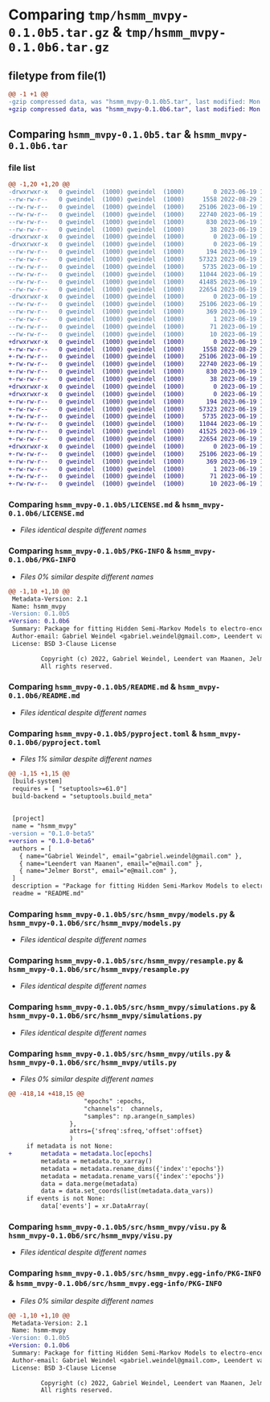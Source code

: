 # Comparing `tmp/hsmm_mvpy-0.1.0b5.tar.gz` & `tmp/hsmm_mvpy-0.1.0b6.tar.gz`

## filetype from file(1)

```diff
@@ -1 +1 @@
-gzip compressed data, was "hsmm_mvpy-0.1.0b5.tar", last modified: Mon Jun 19 15:59:38 2023, max compression
+gzip compressed data, was "hsmm_mvpy-0.1.0b6.tar", last modified: Mon Jun 19 16:17:59 2023, max compression
```

## Comparing `hsmm_mvpy-0.1.0b5.tar` & `hsmm_mvpy-0.1.0b6.tar`

### file list

```diff
@@ -1,20 +1,20 @@
-drwxrwxr-x   0 gweindel  (1000) gweindel  (1000)        0 2023-06-19 15:59:38.521545 hsmm_mvpy-0.1.0b5/
--rw-rw-r--   0 gweindel  (1000) gweindel  (1000)     1558 2022-08-29 11:38:13.000000 hsmm_mvpy-0.1.0b5/LICENSE.md
--rw-rw-r--   0 gweindel  (1000) gweindel  (1000)    25106 2023-06-19 15:59:38.521545 hsmm_mvpy-0.1.0b5/PKG-INFO
--rw-rw-r--   0 gweindel  (1000) gweindel  (1000)    22740 2023-06-19 15:40:39.000000 hsmm_mvpy-0.1.0b5/README.md
--rw-rw-r--   0 gweindel  (1000) gweindel  (1000)      830 2023-06-19 15:59:27.000000 hsmm_mvpy-0.1.0b5/pyproject.toml
--rw-rw-r--   0 gweindel  (1000) gweindel  (1000)       38 2023-06-19 15:59:38.521545 hsmm_mvpy-0.1.0b5/setup.cfg
-drwxrwxr-x   0 gweindel  (1000) gweindel  (1000)        0 2023-06-19 15:59:38.521545 hsmm_mvpy-0.1.0b5/src/
-drwxrwxr-x   0 gweindel  (1000) gweindel  (1000)        0 2023-06-19 15:59:38.521545 hsmm_mvpy-0.1.0b5/src/hsmm_mvpy/
--rw-rw-r--   0 gweindel  (1000) gweindel  (1000)      194 2023-06-19 15:40:39.000000 hsmm_mvpy-0.1.0b5/src/hsmm_mvpy/__init__.py
--rw-rw-r--   0 gweindel  (1000) gweindel  (1000)    57323 2023-06-19 15:40:39.000000 hsmm_mvpy-0.1.0b5/src/hsmm_mvpy/models.py
--rw-rw-r--   0 gweindel  (1000) gweindel  (1000)     5735 2023-06-19 15:40:39.000000 hsmm_mvpy-0.1.0b5/src/hsmm_mvpy/resample.py
--rw-rw-r--   0 gweindel  (1000) gweindel  (1000)    11044 2023-06-19 15:40:39.000000 hsmm_mvpy-0.1.0b5/src/hsmm_mvpy/simulations.py
--rw-rw-r--   0 gweindel  (1000) gweindel  (1000)    41485 2023-06-19 15:59:14.000000 hsmm_mvpy-0.1.0b5/src/hsmm_mvpy/utils.py
--rw-rw-r--   0 gweindel  (1000) gweindel  (1000)    22654 2023-06-19 15:40:39.000000 hsmm_mvpy-0.1.0b5/src/hsmm_mvpy/visu.py
-drwxrwxr-x   0 gweindel  (1000) gweindel  (1000)        0 2023-06-19 15:59:38.521545 hsmm_mvpy-0.1.0b5/src/hsmm_mvpy.egg-info/
--rw-rw-r--   0 gweindel  (1000) gweindel  (1000)    25106 2023-06-19 15:59:38.000000 hsmm_mvpy-0.1.0b5/src/hsmm_mvpy.egg-info/PKG-INFO
--rw-rw-r--   0 gweindel  (1000) gweindel  (1000)      369 2023-06-19 15:59:38.000000 hsmm_mvpy-0.1.0b5/src/hsmm_mvpy.egg-info/SOURCES.txt
--rw-rw-r--   0 gweindel  (1000) gweindel  (1000)        1 2023-06-19 15:59:38.000000 hsmm_mvpy-0.1.0b5/src/hsmm_mvpy.egg-info/dependency_links.txt
--rw-rw-r--   0 gweindel  (1000) gweindel  (1000)       71 2023-06-19 15:59:38.000000 hsmm_mvpy-0.1.0b5/src/hsmm_mvpy.egg-info/requires.txt
--rw-rw-r--   0 gweindel  (1000) gweindel  (1000)       10 2023-06-19 15:59:38.000000 hsmm_mvpy-0.1.0b5/src/hsmm_mvpy.egg-info/top_level.txt
+drwxrwxr-x   0 gweindel  (1000) gweindel  (1000)        0 2023-06-19 16:17:59.581714 hsmm_mvpy-0.1.0b6/
+-rw-rw-r--   0 gweindel  (1000) gweindel  (1000)     1558 2022-08-29 11:38:13.000000 hsmm_mvpy-0.1.0b6/LICENSE.md
+-rw-rw-r--   0 gweindel  (1000) gweindel  (1000)    25106 2023-06-19 16:17:59.577715 hsmm_mvpy-0.1.0b6/PKG-INFO
+-rw-rw-r--   0 gweindel  (1000) gweindel  (1000)    22740 2023-06-19 15:40:39.000000 hsmm_mvpy-0.1.0b6/README.md
+-rw-rw-r--   0 gweindel  (1000) gweindel  (1000)      830 2023-06-19 16:17:20.000000 hsmm_mvpy-0.1.0b6/pyproject.toml
+-rw-rw-r--   0 gweindel  (1000) gweindel  (1000)       38 2023-06-19 16:17:59.581714 hsmm_mvpy-0.1.0b6/setup.cfg
+drwxrwxr-x   0 gweindel  (1000) gweindel  (1000)        0 2023-06-19 16:17:59.577715 hsmm_mvpy-0.1.0b6/src/
+drwxrwxr-x   0 gweindel  (1000) gweindel  (1000)        0 2023-06-19 16:17:59.577715 hsmm_mvpy-0.1.0b6/src/hsmm_mvpy/
+-rw-rw-r--   0 gweindel  (1000) gweindel  (1000)      194 2023-06-19 15:40:39.000000 hsmm_mvpy-0.1.0b6/src/hsmm_mvpy/__init__.py
+-rw-rw-r--   0 gweindel  (1000) gweindel  (1000)    57323 2023-06-19 15:40:39.000000 hsmm_mvpy-0.1.0b6/src/hsmm_mvpy/models.py
+-rw-rw-r--   0 gweindel  (1000) gweindel  (1000)     5735 2023-06-19 15:40:39.000000 hsmm_mvpy-0.1.0b6/src/hsmm_mvpy/resample.py
+-rw-rw-r--   0 gweindel  (1000) gweindel  (1000)    11044 2023-06-19 15:40:39.000000 hsmm_mvpy-0.1.0b6/src/hsmm_mvpy/simulations.py
+-rw-rw-r--   0 gweindel  (1000) gweindel  (1000)    41525 2023-06-19 16:15:32.000000 hsmm_mvpy-0.1.0b6/src/hsmm_mvpy/utils.py
+-rw-rw-r--   0 gweindel  (1000) gweindel  (1000)    22654 2023-06-19 15:40:39.000000 hsmm_mvpy-0.1.0b6/src/hsmm_mvpy/visu.py
+drwxrwxr-x   0 gweindel  (1000) gweindel  (1000)        0 2023-06-19 16:17:59.577715 hsmm_mvpy-0.1.0b6/src/hsmm_mvpy.egg-info/
+-rw-rw-r--   0 gweindel  (1000) gweindel  (1000)    25106 2023-06-19 16:17:59.000000 hsmm_mvpy-0.1.0b6/src/hsmm_mvpy.egg-info/PKG-INFO
+-rw-rw-r--   0 gweindel  (1000) gweindel  (1000)      369 2023-06-19 16:17:59.000000 hsmm_mvpy-0.1.0b6/src/hsmm_mvpy.egg-info/SOURCES.txt
+-rw-rw-r--   0 gweindel  (1000) gweindel  (1000)        1 2023-06-19 16:17:59.000000 hsmm_mvpy-0.1.0b6/src/hsmm_mvpy.egg-info/dependency_links.txt
+-rw-rw-r--   0 gweindel  (1000) gweindel  (1000)       71 2023-06-19 16:17:59.000000 hsmm_mvpy-0.1.0b6/src/hsmm_mvpy.egg-info/requires.txt
+-rw-rw-r--   0 gweindel  (1000) gweindel  (1000)       10 2023-06-19 16:17:59.000000 hsmm_mvpy-0.1.0b6/src/hsmm_mvpy.egg-info/top_level.txt
```

### Comparing `hsmm_mvpy-0.1.0b5/LICENSE.md` & `hsmm_mvpy-0.1.0b6/LICENSE.md`

 * *Files identical despite different names*

### Comparing `hsmm_mvpy-0.1.0b5/PKG-INFO` & `hsmm_mvpy-0.1.0b6/PKG-INFO`

 * *Files 0% similar despite different names*

```diff
@@ -1,10 +1,10 @@
 Metadata-Version: 2.1
 Name: hsmm_mvpy
-Version: 0.1.0b5
+Version: 0.1.0b6
 Summary: Package for fitting Hidden Semi-Markov Models to electro-encephalographic data
 Author-email: Gabriel Weindel <gabriel.weindel@gmail.com>, Leendert van Maanen <e@mail.com>, Jelmer Borst <e@mail.com>
 License: BSD 3-Clause License
         
         Copyright (c) 2022, Gabriel Weindel, Leendert van Maanen, Jelmer Borst
         All rights reserved.
```

### Comparing `hsmm_mvpy-0.1.0b5/README.md` & `hsmm_mvpy-0.1.0b6/README.md`

 * *Files identical despite different names*

### Comparing `hsmm_mvpy-0.1.0b5/pyproject.toml` & `hsmm_mvpy-0.1.0b6/pyproject.toml`

 * *Files 1% similar despite different names*

```diff
@@ -1,15 +1,15 @@
 [build-system]
 requires = [ "setuptools>=61.0"]
 build-backend = "setuptools.build_meta"
 
 
 [project]
 name = "hsmm_mvpy"
-version = "0.1.0-beta5"
+version = "0.1.0-beta6"
 authors = [
   { name="Gabriel Weindel", email="gabriel.weindel@gmail.com" },
   { name="Leendert van Maanen", email="e@mail.com" },
   { name="Jelmer Borst", email="e@mail.com" },
 ]
 description = "Package for fitting Hidden Semi-Markov Models to electro-encephalographic data"
 readme = "README.md"
```

### Comparing `hsmm_mvpy-0.1.0b5/src/hsmm_mvpy/models.py` & `hsmm_mvpy-0.1.0b6/src/hsmm_mvpy/models.py`

 * *Files identical despite different names*

### Comparing `hsmm_mvpy-0.1.0b5/src/hsmm_mvpy/resample.py` & `hsmm_mvpy-0.1.0b6/src/hsmm_mvpy/resample.py`

 * *Files identical despite different names*

### Comparing `hsmm_mvpy-0.1.0b5/src/hsmm_mvpy/simulations.py` & `hsmm_mvpy-0.1.0b6/src/hsmm_mvpy/simulations.py`

 * *Files identical despite different names*

### Comparing `hsmm_mvpy-0.1.0b5/src/hsmm_mvpy/utils.py` & `hsmm_mvpy-0.1.0b6/src/hsmm_mvpy/utils.py`

 * *Files 0% similar despite different names*

```diff
@@ -418,14 +418,15 @@
                     "epochs" :epochs,
                     "channels":  channels,
                     "samples": np.arange(n_samples)
                 },
                 attrs={'sfreq':sfreq,'offset':offset}
                 )
     if metadata is not None:
+        metadata = metadata.loc[epochs]
         metadata = metadata.to_xarray()
         metadata = metadata.rename_dims({'index':'epochs'})
         metadata = metadata.rename_vars({'index':'epochs'})
         data = data.merge(metadata)
         data = data.set_coords(list(metadata.data_vars))
     if events is not None:
         data['events'] = xr.DataArray(
```

### Comparing `hsmm_mvpy-0.1.0b5/src/hsmm_mvpy/visu.py` & `hsmm_mvpy-0.1.0b6/src/hsmm_mvpy/visu.py`

 * *Files identical despite different names*

### Comparing `hsmm_mvpy-0.1.0b5/src/hsmm_mvpy.egg-info/PKG-INFO` & `hsmm_mvpy-0.1.0b6/src/hsmm_mvpy.egg-info/PKG-INFO`

 * *Files 0% similar despite different names*

```diff
@@ -1,10 +1,10 @@
 Metadata-Version: 2.1
 Name: hsmm-mvpy
-Version: 0.1.0b5
+Version: 0.1.0b6
 Summary: Package for fitting Hidden Semi-Markov Models to electro-encephalographic data
 Author-email: Gabriel Weindel <gabriel.weindel@gmail.com>, Leendert van Maanen <e@mail.com>, Jelmer Borst <e@mail.com>
 License: BSD 3-Clause License
         
         Copyright (c) 2022, Gabriel Weindel, Leendert van Maanen, Jelmer Borst
         All rights reserved.
```

